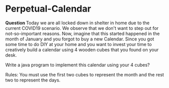 # Perpetual-Calendar

<b> Question </b>
Today we are all locked down in shelter in home due to the current COVID19 scenario. We observe that we don't want to step out for not-so-important reasons. 
Now, imagine that this started happened in the month of January and you forgot to buy a new Calendar. Since you got some time to do DIY at your home and you want to invest your time to creatively build a calendar using 4 wooden cubes that you found on your desk. 

Write a java program to implement this calendar using your 4 cubes?

Rules: You must use the first two cubes to represent the month and the rest two to represent the days. 
